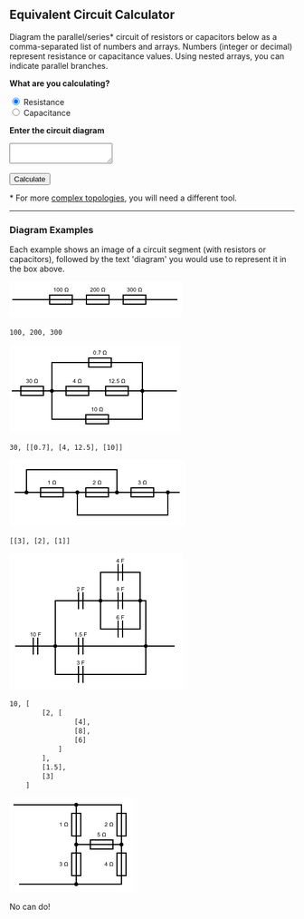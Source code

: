 <script src="js/analytics.js"></script>
<script src="js/fraction.js"></script>
<script src="js/circuitry.js"></script>
<link rel="stylesheet" href="css/index.css">

## Equivalent Circuit Calculator

Diagram the parallel/series\* circuit of resistors or capacitors below as a comma-separated list of numbers and arrays. Numbers (integer or decimal) represent resistance or capacitance values. Using nested arrays, you can indicate parallel branches. 

**What are you calculating?**

<p>
<form>
    <input type="radio" checked="checked" name="component" value="resistor">&nbsp;Resistance<br>
    <input type="radio" name="component" value="capacitor">&nbsp;Capacitance
</form>
</p>

**Enter the circuit diagram**

<textarea id="circuit"></textarea>

<button type="button" value="calculate" id="calculate">Calculate</button>

<p id="solution"></p>

\* For more [complex topologies](https://en.wikipedia.org/wiki/Topology_(electrical_circuits)), you will need a different tool.

---

### Diagram Examples

Each example shows an image of a circuit segment (with resistors or capacitors), followed by the text 'diagram' you would use to represent it in the box above.

<img src="img/circuit1.png">

    100, 200, 300

<img src="img/circuit2.png">

    30, [[0.7], [4, 12.5], [10]]

<img src="img/circuit3.png">

    [[3], [2], [1]]

<img src="img/circuit4.png">

    10, [
            [2, [
                    [4], 
                    [8], 
                    [6]
                ]
            ], 
            [1.5], 
            [3]
        ]

<img src="img/circuit5.png">

No can do!

<script src="js/ui.js"></script>
